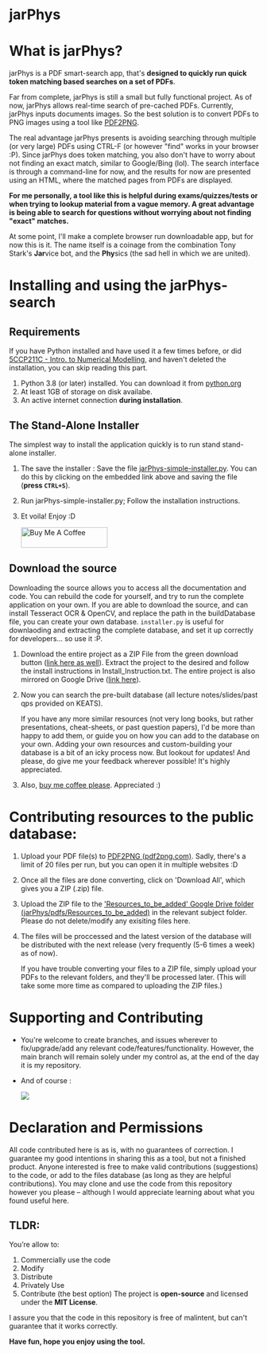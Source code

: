 # **jarPhys**

# What is jarPhys?

jarPhys is a PDF smart-search app, that's **designed to quickly run quick token matching based searches on a set of PDFs**.

Far from complete, jarPhys is still a small but fully functional project. As of now, jarPhys allows real-time search of pre-cached PDFs. 
Currently, jarPhys inputs documents images. So the best solution is to convert PDFs to PNG images using a tool like [PDF2PNG](https://pdf2png.com/). 

The real advantage jarPhys presents is avoiding searching through multiple (or very large) PDFs using CTRL-F (or however "find" works in your browser :P).
Since jarPhys does token matching, you also don't have to worry about not finding an exact match, similar to Google/Bing (lol).
The search interface is through a command-line for now, and the results for now are presented using an HTML, where the matched pages from PDFs are displayed.

**For me personally, a tool like this is helpful during exams/quizzes/tests or when trying to lookup material from a vague memory.
A great advantage is being able to search for questions without worrying about not finding "exact" matches.**

At some point, I'll make a complete browser run downloadable app, but for now this is it.
The name itself is a coinage from the combination Tony Stark's **Jar**vice bot, and the **Phy**sics (the sad hell in which we are united).

# **Installing and using the jarPhys-search**
## Requirements 
If you have Python installed and have used it a few times before, or did [5CCP211C - Intro. to Numerical Modelling](https://keats.kcl.ac.uk/enrol/index.php?id=77693), and haven't deleted the installation, you can skip reading this part.  
1. Python 3.8 (or later) installed. You can download it from [python.org](https://www.python.org/downloads/)
2. At least 1GB of storage on disk availabe.
3. An active internet connection **during installation**.
## The Stand-Alone Installer

The simplest way to install the application quickly is to run stand stand-alone installer.

1. The save the installer : Save the file [jarPhys-simple-installer.py](https://raw.githubusercontent.com/Magnus167/jarPhys/master/jarPhys-simple-installer.py).
 You can do this by clicking on the embedded link above and saving the file (**press `CTRL+S`**). 

2. Run jarPhys-simple-installer.py; Follow the installation instructions.
3. Et voila! Enjoy :D 

   <a href="https://www.buymeacoffee.com/pt420" target="_blank"><img src="https://cdn.buymeacoffee.com/buttons/default-blue.png" alt="Buy Me A Coffee" height="41" width="174"></a>


## Download the source 

Downloading the source allows you to access all the documentation and code. You can rebuild the code for yourself, and try to run the complete application on your own. If you are able to download the source, and can install Tesseract OCR & OpenCV, and replace the path in the buildDatabase file, you can create your own database. 
`installer.py` is useful for downlaoding and extracting the complete database, and set it up correctly for developers... so use it :P.

1. Download the entire project as a ZIP File from the green download button ([link here as well](https://codeload.github.com/Magnus167/jarPhys/zip/refs/heads/main)).
   Extract the project to the desired and follow the install instructions in Install_Instruction.txt. The entire project is also mirrored on Google Drive ([link here](https://drive.google.com/drive/folders/18VgVaxoDj531Imugoc_VvvTUzCvTQdZ9?usp=sharing)).

2. Now you can search the pre-built database (all lecture notes/slides/past qps provided on KEATS).

   If you have any more similar resources (not very long books, but rather presentations, cheat-sheets, or past question papers), I'd be more than happy to add them, or guide you on how you can add to the database on your own. Adding your own resources and custom-building your database is a bit of an icky process now. But lookout for updates!
   And please, do give me your feedback wherever possible! It's highly appreciated.

3. Also, [buy me coffee please](https://www.buymeacoffee.com/pt420). Appreciated :)


# **Contributing resources to the public database**:
1. Upload your PDF file(s) to [PDF2PNG (pdf2png.com)](https://pdf2png.com/). Sadly, there's a limit of 20 files per run, but you can open it in multiple websites :D
2. Once all the files are done converting, click on 'Download All', which gives you a ZIP (.zip) file.
3. Upload the ZIP file to the ['Resources_to_be_added' Google Drive folder (jarPhys/pdfs/Resources_to_be_added)](https://drive.google.com/drive/folders/1VlwK030HcLgWpZKgSjWAITGdqkWpZmyY?usp=sharing) in the relevant subject folder. Please do not delete/modify any exisiting files here. 
4. The files will be proccessed and the latest version of the database will be distributed with the next release (very frequently (5-6 times a week) as of now).

   If you have trouble converting your files to a ZIP file, simply upload your PDFs to the relevant folders, and they'll be processed later. (This will take some more time as compared to uploading the ZIP files.)  


# **Supporting and Contributing** 
- You're welcome to create branches, and issues wherever to fix/upgrade/add any relevant code/features/functionality. However, the main branch will remain solely under my control as, at the end of the day it is my repository.
- And of course :

  <a href="https://www.buymeacoffee.com/pt420"><img src="https://img.buymeacoffee.com/button-api/?text=Buy me a coffee&emoji=&slug=pt420&button_colour=BD5FFF&font_colour=ffffff&font_family=Lato&outline_colour=000000&coffee_colour=FFDD00"></a>  
  

# **Declaration and Permissions**

All code contributed here is as is, with no guarantees of correction. I guarantee my good intentions in sharing this as a tool, but not a finished product. Anyone interested is free to make valid contributions (suggestions) to the code, or add to the files database (as long as they are helpful contributions). You may clone and use the code from this repository however you please – although I would appreciate learning about what you found useful here.

## **TLDR**:

You’re allow to:

1. Commercially use the code
2. Modify
3. Distribute
4. Privately Use
5. Contribute (the best option)
   The project is **open-source** and  licensed under the **MIT License**.

I assure you that the code in this repository is free of malintent, but can't guarantee that it works correctly.  
   
**Have fun, hope you enjoy using the tool.** 
